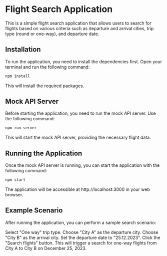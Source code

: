 # Flight Search Application

This is a simple flight search application that allows users to search for flights based on various criteria such as departure and arrival cities, trip type (round or one-way), and departure date.

## Installation

To run the application, you need to install the dependencies first. Open your terminal and run the following command:

```bash
npm install
```

This will install the required packages.

## Mock API Server

Before starting the application, you need to run the mock API server. Use the following command:

```bash
npm run server
```

This will start the mock API server, providing the necessary flight data.

## Running the Application

Once the mock API server is running, you can start the application with the following command:

```bash
npm start
```

The application will be accessible at http://localhost:3000 in your web browser.

## Example Scenario

After running the application, you can perform a sample search scenario:

Select "One way" trip type.
Choose "City A" as the departure city.
Choose "City B" as the arrival city.
Set the departure date to "25.12.2023".
Click the "Search flights" button.
This will trigger a search for one-way flights from City A to City B on December 25, 2023.
